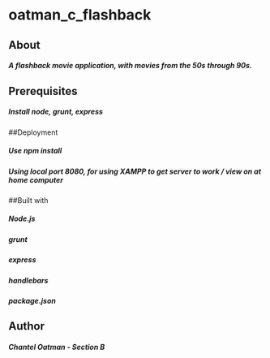 # oatman_c_flashback

## About
##### A flashback movie application, with movies from the 50s through 90s.

## Prerequisites
##### Install node, grunt, express

##Deployment
##### Use npm install
##### Using local port 8080, for using XAMPP to get server to work / view on at home computer

##Built with
##### Node.js
##### grunt
##### express
##### handlebars
##### package.json

## Author
##### Chantel Oatman - Section B
